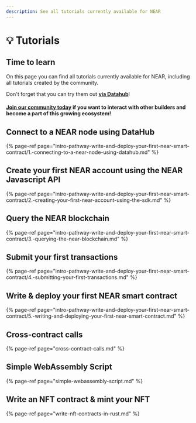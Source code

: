 ```yaml
---
description: See all tutorials currently available for NEAR
---
```


# 💡 Tutorials

## Time to learn

On this page you can find all tutorials currently available for NEAR, including all tutorials created by the community. 

Don't forget that you can try them out [**via Datahub**](https://datahub.figment.io/sign_up?service=near)! 

#### [Join our community today](https://discord.gg/fszyM7K) if you want to interact with other builders and become a part of this growing ecosystem! 

## Connect to a NEAR node using DataHub

{% page-ref page="intro-pathway-write-and-deploy-your-first-near-smart-contract/1.-connecting-to-a-near-node-using-datahub.md" %}

## Create your first NEAR account using the NEAR Javascript API 

{% page-ref page="intro-pathway-write-and-deploy-your-first-near-smart-contract/2.-creating-your-first-near-account-using-the-sdk.md" %}

## Query the NEAR blockchain 

{% page-ref page="intro-pathway-write-and-deploy-your-first-near-smart-contract/3.-querying-the-near-blockchain.md" %}

## Submit your first transactions

{% page-ref page="intro-pathway-write-and-deploy-your-first-near-smart-contract/4.-submitting-your-first-transactions.md" %}

## Write & deploy your first NEAR smart contract

{% page-ref page="intro-pathway-write-and-deploy-your-first-near-smart-contract/5.-writing-and-deploying-your-first-near-smart-contract.md" %}

## Cross-contract calls 

{% page-ref page="cross-contract-calls.md" %}

## Simple WebAssembly Script 

{% page-ref page="simple-webassembly-script.md" %}

## Write an NFT contract & mint your NFT

{% page-ref page="write-nft-contracts-in-rust.md" %}



